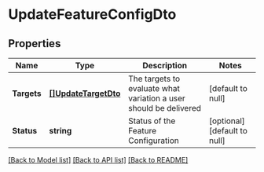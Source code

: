 # UpdateFeatureConfigDto

## Properties
Name | Type | Description | Notes
------------ | ------------- | ------------- | -------------
**Targets** | [**[]UpdateTargetDto**](UpdateTargetDto.md) | The targets to evaluate what variation a user should be delivered | [default to null]
**Status** | **string** | Status of the Feature Configuration | [optional] [default to null]

[[Back to Model list]](../README.md#documentation-for-models) [[Back to API list]](../README.md#documentation-for-api-endpoints) [[Back to README]](../README.md)


